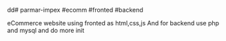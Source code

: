 dd# parmar-impex #ecomm #fronted #backend

eCommerce website using fronted as html,css,js
And for backend use php and mysql and do more init
